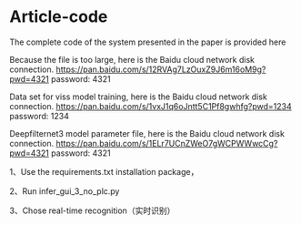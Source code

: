 # Article-code
The complete code of the system presented in the paper is provided here

Because the file is too large, here is the Baidu cloud network disk connection.
https://pan.baidu.com/s/12RVAg7LzOuxZ9J6m16oM9g?pwd=4321 password: 4321 


Data set for viss model training, here is the Baidu cloud network disk connection.
https://pan.baidu.com/s/1vxJ1q6oJntt5C1Pf8gwhfg?pwd=1234 password: 1234 

Deepfilternet3 model parameter file, here is the Baidu cloud network disk connection.
https://pan.baidu.com/s/1ELr7UCnZWeO7gWCPWWwcCg?pwd=4321 password: 4321 


1、Use the requirements.txt installation package，

2、Run infer_gui_3_no_plc.py

3、Chose real-time recognition（实时识别）
